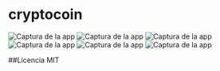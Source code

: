 # cryptocoin

![Captura de la app](./.readme-public/captura1.png)
![Captura de la app](./.readme-public/captura2.png)
![Captura de la app](./.readme-public/captura3.png)
![Captura de la app](./.readme-public/captura4.png)
![Captura de la app](./.readme-public/captura5.png)
![Captura de la app](./.readme-public/captura6.png)

##Licencia
MIT
